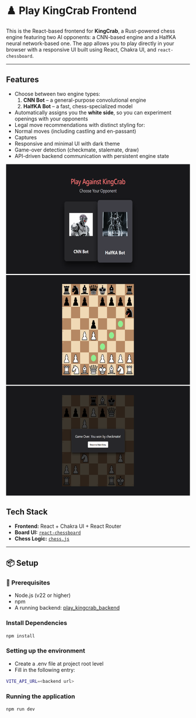 # ♟️ Play KingCrab Frontend

This is the React-based frontend for **KingCrab**, a Rust-powered chess engine featuring two AI opponents: a CNN-based engine and a HalfKA neural network-based one. The app allows you to play directly in your browser with a responsive UI built using React, Chakra UI, and `react-chessboard`.

---

## Features

-  Choose between two engine types:
   1) **CNN Bot** – a general-purpose convolutional engine
   2) **HalfKA Bot** – a fast, chess-specialized model
-  Automatically assigns you the **white side**, so you can experiment openings with your opponents
-  Legal move recommendations with distinct styling for:
  - Normal moves (including castling and en-passant)
  - Captures
-  Responsive and minimal UI with dark theme
-  Game-over detection (checkmate, stalemate, draw)
-  API-driven backend communication with persistent engine state

<img src="https://github.com/AlexandruCostea/play_kingcrab_frontend/blob/main/assets/MainPage.png" alt="Main Menu" width="600" height="300"/>
<img src="https://github.com/AlexandruCostea/play_kingcrab_frontend/blob/main/assets/GamePlay.png" alt="Play the Game" width="600" height="300"/>
<img src="https://github.com/AlexandruCostea/play_kingcrab_frontend/blob/main/assets/EndGame.png" alt="End the Game" width="600" height="300"/>


## Tech Stack

- **Frontend:** React + Chakra UI + React Router
- **Board UI:** [`react-chessboard`](https://github.com/Clariity/react-chessboard)
- **Chess Logic:** [`chess.js`](https://github.com/jhlywa/chess.js)

---

## 📦 Setup

### 🔧 Prerequisites

- Node.js (v22 or higher)
- npm
- A running backend: [play_kingcrab_backend](https://github.com/AlexandruCostea/play_kingcrab_backend)


### Install Dependencies

```bash
npm install
```

### Setting up the environment
 - Create a .env file at project root level
 - Fill in the following entry:

```bash
VITE_API_URL=<backend url>
```

### Running the application
```bash
npm run dev
```
